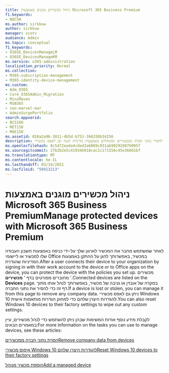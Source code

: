 ```yaml
---
title: ניהול מכשירים מוגנים באמצעות Microsoft 365 Business Premium
f1.keywords:
- NOCSH
ms.author: sirkkuw
author: sirkkuw
manager: scotv
audience: Admin
ms.topic: conceptual
f1_keywords:
- O365E_DevicesManageLM
- O365E_DevicesManageKM
ms.service: o365-administration
localization_priority: Normal
ms.collection:
- M365-subscription-management
- M365-identity-device-management
ms.custom:
- Adm_O365
- Core_O365Admin_Migration
- MiniMaven
- MSB365
- seo-marvel-mar
- AdminSurgePortfolio
search.appverid:
- BCS160
- MET150
- MOE150
ms.assetid: 018a2a96-3811-4b5d-b751-3b6330b34256
description: למד כיצד להסיר נתוני חברה ממכשירים המנוהלים באמצעות מדיניות הגנה וכן לאפס מכשירי Windows 10 להגדרות היצרן שלהם.
ms.openlocfilehash: 8c5472eada4cded3a6869c031ab902928876095f
ms.sourcegitcommit: 27b2b2e5c41934b918cac2c171556c45e36661bf
ms.translationtype: MT
ms.contentlocale: he-IL
ms.lasthandoff: 03/19/2021
ms.locfileid: "50913213"
---
```

# <a name="manage-protected-devices-with-microsoft-365-business-premium"></a><span data-ttu-id="ffac3-103">ניהול מכשירים מוגנים באמצעות Microsoft 365 Business Premium</span><span class="sxs-lookup"><span data-stu-id="ffac3-103">Manage protected devices with Microsoft 365 Business Premium</span></span>

<span data-ttu-id="ffac3-104">לאחר שמשתמש מחבר את המכשיר לארגון שלך על-ידי כניסה באמצעות חשבון העבודה שלו למכשיר או ליישומי Office במכשיר, באפשרותך להגן על ההתקן באמצעות המדיניות שהגדרת.</span><span class="sxs-lookup"><span data-stu-id="ffac3-104">After a user connects their device to your organization by signing in with their work account to the device or to Office apps on the device, you can protect the device with the policies you set up.</span></span> <span data-ttu-id="ffac3-105">מכשירים מחוברים מפורטים בדף ' **מכשירים** '.</span><span class="sxs-lookup"><span data-stu-id="ffac3-105">Connected devices are listed on the **Devices** page.</span></span> <span data-ttu-id="ffac3-106">במקרה של אובדן או גניבה של מכשיר, באפשרותך לנהל אותו מתוך דף זה כדי להסיר את נתוני החברה.</span><span class="sxs-lookup"><span data-stu-id="ffac3-106">If a device is lost or stolen, you can manage it from this page to remove any company data.</span></span> <span data-ttu-id="ffac3-107">ניתן גם לאפס מכשירי Windows 10 להגדרות היצרן שלהם כדי למחוק הגדרות מותאמות אישית.</span><span class="sxs-lookup"><span data-stu-id="ffac3-107">You can also reset Windows 10 devices to their factory settings to wipe out any custom settings.</span></span> 

<span data-ttu-id="ffac3-108">לקבלת מידע נוסף אודות המשימות שבהן ניתן להשתמש כדי לנהל מכשירים, עיין במאמרים הבאים:</span><span class="sxs-lookup"><span data-stu-id="ffac3-108">For more information on the tasks you can use to manage devices, see these articles:</span></span> 
  
[<span data-ttu-id="ffac3-109">הסרת נתוני חברה ממכשירים</span><span class="sxs-lookup"><span data-stu-id="ffac3-109">Remove company data from devices</span></span>](remove-company-data.md)
  
[<span data-ttu-id="ffac3-110">איפוס מכשירי Windows 10 להגדרות היצרן שלהם</span><span class="sxs-lookup"><span data-stu-id="ffac3-110">Reset Windows 10 devices to their factory settings</span></span>](reset-devices-to-factory-settings.md)

[<span data-ttu-id="ffac3-111">הוספת מכשיר מנוהל</span><span class="sxs-lookup"><span data-stu-id="ffac3-111">Add a managed device</span></span>](./app-protection-settings-for-android-and-ios.md)
